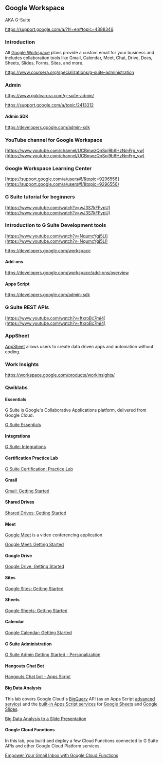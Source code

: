 

## Google Workspace

AKA G-Suite

https://support.google.com/a/?hl=en#topic=4388346

### Introduction

All [Google Workspace](https://workspace.google.com/) plans provide a custom email for your business and includes collaboration tools like Gmail, Calendar, Meet, Chat, Drive, Docs, Sheets, Slides, Forms, Sites, and more. 

https://www.coursera.org/specializations/g-suite-administration


### Admin

https://www.goldyarora.com/g-suite-admin/

https://support.google.com/a/topic/2413312

#### Admin SDK

https://developers.google.com/admin-sdk

### YouTube channel for Google Workspace

[https://www.youtube.com/channel/UCBmwzQnSoj9b6HzNmFrg_yw](https://www.youtube.com/channel/UCBmwzQnSoj9b6HzNmFrg_yw)


### Google Workspace Learning Center

[https://support.google.com/a/users#!/&topic=9296556](https://support.google.com/a/users#!/&topic=9296556)


### G Suite tutorial for beginners

[https://www.youtube.com/watch?v=wJ3S7kFFypU](https://www.youtube.com/watch?v=wJ3S7kFFypU)


### Introduction to G Suite Development tools

[https://www.youtube.com/watch?v=NqumcYgj5LI](https://www.youtube.com/watch?v=NqumcYgj5LI)

https://developers.google.com/workspace

#### Add-ons

https://developers.google.com/workspace/add-ons/overview

#### Apps Script
https://developers.google.com/admin-sdk

### G Suite REST APIs

[https://www.youtube.com/watch?v=ftxroBc7mi4](https://www.youtube.com/watch?v=ftxroBc7mi4)


### AppSheet

[AppSheet](AppSheet) allows users to  create data driven apps and automation without coding.

### Work Insights

https://workspace.google.com/products/workinsights/


### Qwiklabs


#### Essentials

G Suite is Google's Collaborative Applications platform, delivered from Google Cloud. 

[G Suite Essentials](https://www.qwiklabs.com/quests/65?catalog_rank=%7B%22rank%22%3A1%2C%22num_filters%22%3A0%2C%22has_search%22%3Atrue%7D&search_id=7482904)


#### Integrations



[G Suite: Integrations](https://www.qwiklabs.com/quests/51?catalog_rank=%7B%22rank%22%3A2%2C%22num_filters%22%3A0%2C%22has_search%22%3Atrue%7D&search_id=7482904)


#### Certification Practice Lab



[G Suite Certification: Practice Lab](https://www.qwiklabs.com/focuses/4051?catalog_rank=%7B%22rank%22%3A5%2C%22num_filters%22%3A0%2C%22has_search%22%3Atrue%7D&parent=catalog&search_id=7482904)


#### Gmail



[Gmail: Getting Started](https://www.qwiklabs.com/focuses/5825?catalog_rank=%7B%22rank%22%3A13%2C%22num_filters%22%3A0%2C%22has_search%22%3Atrue%7D&parent=catalog&search_id=7482915)


#### Shared Drives



[Shared Drives: Getting Started](https://www.qwiklabs.com/focuses/5829?catalog_rank=%7B%22rank%22%3A14%2C%22num_filters%22%3A0%2C%22has_search%22%3Atrue%7D&parent=catalog&search_id=7482915)


#### Meet

[Google Meet](https://apps.google.com/meet/) is a video conferencing application.

[Google Meet: Getting Started](https://www.qwiklabs.com/focuses/5831?catalog_rank=%7B%22rank%22%3A15%2C%22num_filters%22%3A0%2C%22has_search%22%3Atrue%7D&parent=catalog&search_id=7482915)


#### Google Drive



[Google Drive: Getting Started](https://www.qwiklabs.com/focuses/5827?catalog_rank=%7B%22rank%22%3A16%2C%22num_filters%22%3A0%2C%22has_search%22%3Atrue%7D&parent=catalog&search_id=7482915)


#### Sites



[Google Sites: Getting Started](https://www.qwiklabs.com/focuses/5830?catalog_rank=%7B%22rank%22%3A17%2C%22num_filters%22%3A0%2C%22has_search%22%3Atrue%7D&parent=catalog&search_id=7482915)


#### Sheets



[Google Sheets: Getting Started](https://www.qwiklabs.com/focuses/5828?catalog_rank=%7B%22rank%22%3A11%2C%22num_filters%22%3A0%2C%22has_search%22%3Atrue%7D&parent=catalog&search_id=7482915)


#### Calendar



[Google Calendar: Getting Started](https://www.qwiklabs.com/focuses/5826?catalog_rank=%7B%22rank%22%3A12%2C%22num_filters%22%3A0%2C%22has_search%22%3Atrue%7D&parent=catalog&search_id=7482915)




#### G Suite Administration

[G Suite Admin Getting Started - Personalization](https://www.qwiklabs.com/focuses/1724?catalog_rank=%7B%22rank%22%3A7%2C%22num_filters%22%3A0%2C%22has_search%22%3Atrue%7D&parent=catalog&search_id=7482904)


#### Hangouts Chat Bot



[Hangouts Chat bot - Apps Script](https://www.qwiklabs.com/focuses/2165?catalog_rank=%7B%22rank%22%3A8%2C%22num_filters%22%3A0%2C%22has_search%22%3Atrue%7D&parent=catalog&search_id=7482904)


#### Big Data Analysis

This lab covers Google Cloud's [BigQuery](http://cloud.google.com/bigquery) API (as an Apps Script [advanced service](https://developers.google.com/apps-script/guides/services/advanced)) and the [built-in Apps Script services](https://developers.google.com/apps-script/guides/services) for [Google Sheets](http://gsuite.google.com/products/sheets) and [Google Slides](http://gsuite.google.com/products/slides).

[Big Data Analysis to a Slide Presentation](https://www.qwiklabs.com/focuses/3565?catalog_rank=%7B%22rank%22%3A9%2C%22num_filters%22%3A0%2C%22has_search%22%3Atrue%7D&parent=catalog&search_id=7482904)


#### Google Cloud Functions

In this lab, you build and deploy a few Cloud Functions connected to G Suite APIs and other Google Cloud Platform services.

[Empower Your Gmail Inbox with Google Cloud Functions](https://www.qwiklabs.com/focuses/5166?catalog_rank=%7B%22rank%22%3A10%2C%22num_filters%22%3A0%2C%22has_search%22%3Atrue%7D&parent=catalog&search_id=7482904)

